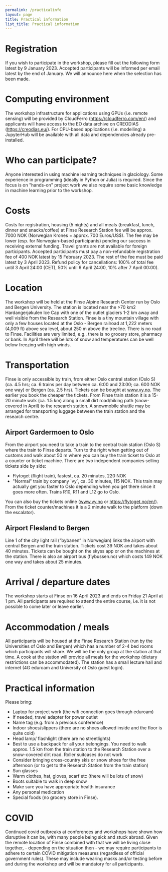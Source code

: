 ```yaml
---
permalink: /practicalinfo
layout: page
title: Practical information
list_title: Practical information
---
```


# Registration
If you wish to participate in the workshop, please fill out the following form latest by 9 January 2023. Accepted participants will be informed per email latest by the end of January. We will announce here when the selection has been made.

# Computing environment

The workshop infrastructure for applications using GPUs (i.e. remote sensing) will be provided by CloudFerro (https://cloudferro.com/en/) and applicants will have access to the EO data archive on CREODIAS (https://creodias.eu/). For CPU-based applications (i.e. modelling) a JupyterHub will be available with all data and dependencies already pre-installed.

# Who can participate?

Anyone interested in using machine learning techniques in glaciology. Some experience in  programming (ideally in Python or Julia) is required. Since the focus is on "hands-on" project work we also require some basic knowledge in machine learning prior to the workshop. 

# Costs

Costs for registration, housing (5 nights) and all meals (breakfast, lunch, dinner and snacks/coffee) at Finse Research Station fee will be approx. 7000 NOK (Norwegian Krones = approx. 700 Euros/US$). The fee may be lower (esp. for Norwegian-based participants) pending our success in receiving external funding. Travel grants are not available for foreign participants. Accepted participants must pay a non-refundable registration fee of 400 NOK latest by 15 February 2023. The rest of the fee must be paid latest by 3 April 2023. Refund policy for cancellations: 100% of total fee until 3 April 24:00 (CET), 50% until 6 April 24:00, 10% after 7 April 00:00).

# Location
The workshop will be held at the Finse Alpine Research Center run by Oslo and Bergen University. The station is located near the >70 km2 Hardangerjøkulen Ice Cap with one of the outlet glaciers 1-2 km away and well visible from the Research Station. Finse is a tiny mountain village with only a few houses located at the Oslo - Bergen railroad at 1,222 meters (4,009 ft) above sea level, about 250 m above the treeline. There is no road to Finse. Facilities are very limited, e.g., there is no grocery store, pharmacy or bank. In April there will be lots of snow and temperatures can be well below freezing with high winds.
 
# Transportation
Finse is only accessible by train, from either Oslo central station (Oslo S) (ca. 4.5 hrs; ca. 6 trains per day between ca. 6:00 and 23:00; ca. 600 NOK one way) or Bergen (ca. 2.5 hrs). Tickets can be bought at www.vy.no. The earlier you book the cheaper the tickets. From Finse train station it is a 15-20 minute walk (ca. 1.5 km) along a small dirt road/hiking path (snow-covered in April) to the research station. A snowmobile shuttle may be arranged for transporting luggage between the train station and the research centre.
 
## Airport Gardermoen to Oslo
From the airport you need to take a train to the central train station (Oslo S) where the train to Finse departs. Turn to the right when getting out of customs and walk about 50 m where you can buy the train ticket to Oslo at a counter or ticket machine. There are two independent companies selling tickets side by side:
- Flytoget (flight train), fastest, ca. 20 minutes, 220 NOK
- "Normal" train by company ´vy´, ca. 30 minutes, 115 NOK. This train may actually get you faster to Oslo depending when you get there since it goes more often. Trains R10, R11 and L12 go to Oslo.
 
You can also buy the tickets online (www.vy.no or https://flytoget.no/en/). From the ticket counter/machines it is a 2 minute walk to the platform (down the escalator).
 
## Airport Flesland to Bergen
Line 1 of the city light rail (“bybanen” in Norwegian) links the airport with central Bergen and the train station. Tickets cost 39 NOK and takes about 40 minutes. Tickets can be bought on the skyss app or on the machines at the station. There is also an airport bus (flybussen.no) which costs 149 NOK one way and takes about 25 minutes. 

# Arrival / departure dates
The workshop starts at Finse on 16 April 2023 and ends on Friday 21 April at 1 pm. All participants are required to attend the entire course, i.e. it is not possible to come later or leave earlier.

# Accommodation / meals
All participants will be housed at the Finse Research Station (run by the Universities of Oslo and Bergen) which has a number of 2-4 bed rooms which participants will share. We will be the only group at the station at that time. A cook at the station will provide all meals for the workshop (dietary restrictions can be accommodated). The station has a small lecture hall and internet (4G eduroam and University of Oslo guest login).
 
# Practical information

Please bring:

- Laptop for project work (the wifi connection goes through eduroam)
- If needed, travel adapter for power outlet
- Name tag (e.g. from a previous conference)
- Indoor shoes/slippers (there are no shoes allowed inside and the floor is quite cold)
- Head lamp/ flashlight (there are no streetlights)
- Best to use a backpack for all your belongings. You need to walk approx. 1.5 km from the train station to the Research Station over a snow-covered dirt road. Roller suitcases do not work
- Consider bringing cross-country skis or snow shoes for the free afternoon (or to get to the Research Station from the train station)
- Sun glasses
- Warm clothes, hat, gloves, scarf etc (there will be lots of snow)
- Boots suitable to walk in deep snow
- Make sure you have appropriate health insurance
- Any personal medication
- Special foods (no grocery store in Finse).

# COVID
Continued covid outbreaks at conferences and workshops have shown how disruptive it can be, with many people being sick and stuck abroad. Given the remote location of Finse combined with that we will be living close together, - depending on the situation then - we may require participants to adhere to certain COVID mitigation measures (regardless of official government rules). These may include wearing masks and/or testing before and during the workshop and will be mandatory for all participants.
